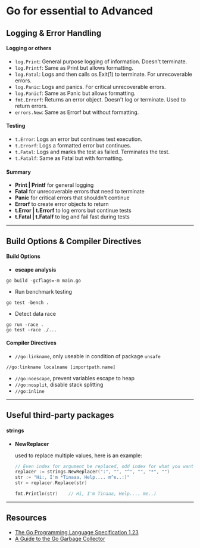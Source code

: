# Go for essential to Advanced

## Logging & Error Handling

#### Logging or others

- `log.Print`: General purpose logging of information. Doesn't terminate.
- `log.Printf`: Same as Print but allows formatting.
- `log.Fatal`: Logs and then calls os.Exit(1) to terminate. For unrecoverable errors.
- `log.Panic`: Logs and panics. For critical unrecoverable errors.
- `log.Panicf`: Same as Panic but allows formatting.
- `fmt.Errorf`: Returns an error object. Doesn't log or terminate. Used to return errors.
- `errors.New`: Same as Errorf but without formatting.

#### Testing

- `t.Error`: Logs an error but continues test execution.
- `t.Errorf`: Logs a formatted error but continues.
- `t.Fatal`: Logs and marks the test as failed. Terminates the test.
- `t.Fatalf`: Same as Fatal but with formatting.

#### Summary

- **Print | Printf** for general logging
- **Fatal** for unrecoverable errors that need to terminate
- **Panic** for critical errors that shouldn't continue
- **Errorf** to create error objects to return
- **t.Error | t.Errorf** to log errors but continue tests
- **t.Fatal | t.Fatalf** to log and fail fast during tests

---

## Build Options & Compiler Directives

#### Build Options

- **escape analysis**

```bash=
go build -gcflags=-m main.go
```

- Run benchmark testing

```bash=
go test -bench .
```

- Detect data race

```bash=
go run -race .
go test -race ./...
```

#### Compiler Directives

- `//go:linkname`, only useable in condition of package `unsafe`

```go=
//go:linkname localname [importpath.name]
```

- `//go:noescape`, prevent variables escape to heap
- `//go:nosplit`, disable stack splitting
- `//go:inline`

---

## Useful third-party packages

#### strings

- **NewReplacer**

  used to replace multiple values, here is an example:

  ```go
  // Even index for argument be replaced, odd index for what you want to replace with.
  replacer := strings.NewReplacer(":", "", "^", "", "*", "")
  str := "Hi:, I'm *Tinaaa, Help.... m^e..:)"
  str = replacer.Replace(str)

  fmt.Println(str)    // Hi, I'm Tinaaa, Help.... me..)
  ```

---

## Resources

- [The Go Programming Language Specification 1.23](https://tip.golang.org/ref/spec)
- [A Guide to the Go Garbage Collector](https://tip.golang.org/doc/gc-guide)
